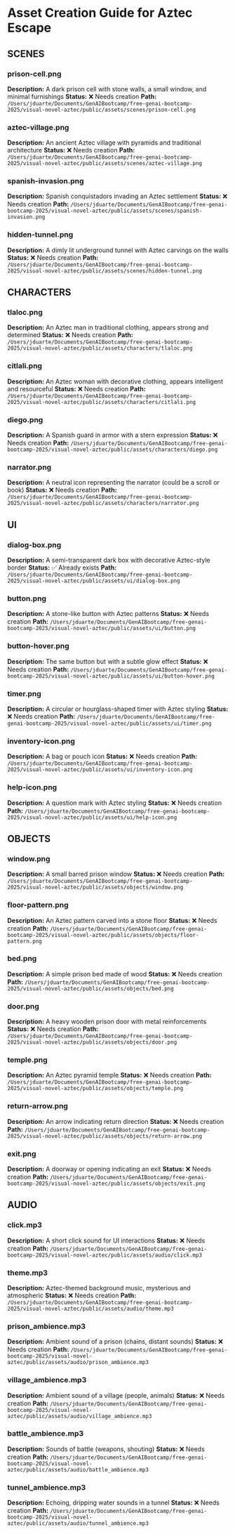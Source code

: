 # Asset Creation Guide for Aztec Escape

## SCENES

### prison-cell.png
**Description:** A dark prison cell with stone walls, a small window, and minimal furnishings
**Status:** ❌ Needs creation
**Path:** `/Users/jduarte/Documents/GenAIBootcamp/free-genai-bootcamp-2025/visual-novel-aztec/public/assets/scenes/prison-cell.png`

### aztec-village.png
**Description:** An ancient Aztec village with pyramids and traditional architecture
**Status:** ❌ Needs creation
**Path:** `/Users/jduarte/Documents/GenAIBootcamp/free-genai-bootcamp-2025/visual-novel-aztec/public/assets/scenes/aztec-village.png`

### spanish-invasion.png
**Description:** Spanish conquistadors invading an Aztec settlement
**Status:** ❌ Needs creation
**Path:** `/Users/jduarte/Documents/GenAIBootcamp/free-genai-bootcamp-2025/visual-novel-aztec/public/assets/scenes/spanish-invasion.png`

### hidden-tunnel.png
**Description:** A dimly lit underground tunnel with Aztec carvings on the walls
**Status:** ❌ Needs creation
**Path:** `/Users/jduarte/Documents/GenAIBootcamp/free-genai-bootcamp-2025/visual-novel-aztec/public/assets/scenes/hidden-tunnel.png`

## CHARACTERS

### tlaloc.png
**Description:** An Aztec man in traditional clothing, appears strong and determined
**Status:** ❌ Needs creation
**Path:** `/Users/jduarte/Documents/GenAIBootcamp/free-genai-bootcamp-2025/visual-novel-aztec/public/assets/characters/tlaloc.png`

### citlali.png
**Description:** An Aztec woman with decorative clothing, appears intelligent and resourceful
**Status:** ❌ Needs creation
**Path:** `/Users/jduarte/Documents/GenAIBootcamp/free-genai-bootcamp-2025/visual-novel-aztec/public/assets/characters/citlali.png`

### diego.png
**Description:** A Spanish guard in armor with a stern expression
**Status:** ❌ Needs creation
**Path:** `/Users/jduarte/Documents/GenAIBootcamp/free-genai-bootcamp-2025/visual-novel-aztec/public/assets/characters/diego.png`

### narrator.png
**Description:** A neutral icon representing the narrator (could be a scroll or book)
**Status:** ❌ Needs creation
**Path:** `/Users/jduarte/Documents/GenAIBootcamp/free-genai-bootcamp-2025/visual-novel-aztec/public/assets/characters/narrator.png`

## UI

### dialog-box.png
**Description:** A semi-transparent dark box with decorative Aztec-style border
**Status:** ✅ Already exists
**Path:** `/Users/jduarte/Documents/GenAIBootcamp/free-genai-bootcamp-2025/visual-novel-aztec/public/assets/ui/dialog-box.png`

### button.png
**Description:** A stone-like button with Aztec patterns
**Status:** ❌ Needs creation
**Path:** `/Users/jduarte/Documents/GenAIBootcamp/free-genai-bootcamp-2025/visual-novel-aztec/public/assets/ui/button.png`

### button-hover.png
**Description:** The same button but with a subtle glow effect
**Status:** ❌ Needs creation
**Path:** `/Users/jduarte/Documents/GenAIBootcamp/free-genai-bootcamp-2025/visual-novel-aztec/public/assets/ui/button-hover.png`

### timer.png
**Description:** A circular or hourglass-shaped timer with Aztec styling
**Status:** ❌ Needs creation
**Path:** `/Users/jduarte/Documents/GenAIBootcamp/free-genai-bootcamp-2025/visual-novel-aztec/public/assets/ui/timer.png`

### inventory-icon.png
**Description:** A bag or pouch icon
**Status:** ❌ Needs creation
**Path:** `/Users/jduarte/Documents/GenAIBootcamp/free-genai-bootcamp-2025/visual-novel-aztec/public/assets/ui/inventory-icon.png`

### help-icon.png
**Description:** A question mark with Aztec styling
**Status:** ❌ Needs creation
**Path:** `/Users/jduarte/Documents/GenAIBootcamp/free-genai-bootcamp-2025/visual-novel-aztec/public/assets/ui/help-icon.png`

## OBJECTS

### window.png
**Description:** A small barred prison window
**Status:** ❌ Needs creation
**Path:** `/Users/jduarte/Documents/GenAIBootcamp/free-genai-bootcamp-2025/visual-novel-aztec/public/assets/objects/window.png`

### floor-pattern.png
**Description:** An Aztec pattern carved into a stone floor
**Status:** ❌ Needs creation
**Path:** `/Users/jduarte/Documents/GenAIBootcamp/free-genai-bootcamp-2025/visual-novel-aztec/public/assets/objects/floor-pattern.png`

### bed.png
**Description:** A simple prison bed made of wood
**Status:** ❌ Needs creation
**Path:** `/Users/jduarte/Documents/GenAIBootcamp/free-genai-bootcamp-2025/visual-novel-aztec/public/assets/objects/bed.png`

### door.png
**Description:** A heavy wooden prison door with metal reinforcements
**Status:** ❌ Needs creation
**Path:** `/Users/jduarte/Documents/GenAIBootcamp/free-genai-bootcamp-2025/visual-novel-aztec/public/assets/objects/door.png`

### temple.png
**Description:** An Aztec pyramid temple
**Status:** ❌ Needs creation
**Path:** `/Users/jduarte/Documents/GenAIBootcamp/free-genai-bootcamp-2025/visual-novel-aztec/public/assets/objects/temple.png`

### return-arrow.png
**Description:** An arrow indicating return direction
**Status:** ❌ Needs creation
**Path:** `/Users/jduarte/Documents/GenAIBootcamp/free-genai-bootcamp-2025/visual-novel-aztec/public/assets/objects/return-arrow.png`

### exit.png
**Description:** A doorway or opening indicating an exit
**Status:** ❌ Needs creation
**Path:** `/Users/jduarte/Documents/GenAIBootcamp/free-genai-bootcamp-2025/visual-novel-aztec/public/assets/objects/exit.png`

## AUDIO

### click.mp3
**Description:** A short click sound for UI interactions
**Status:** ❌ Needs creation
**Path:** `/Users/jduarte/Documents/GenAIBootcamp/free-genai-bootcamp-2025/visual-novel-aztec/public/assets/audio/click.mp3`

### theme.mp3
**Description:** Aztec-themed background music, mysterious and atmospheric
**Status:** ❌ Needs creation
**Path:** `/Users/jduarte/Documents/GenAIBootcamp/free-genai-bootcamp-2025/visual-novel-aztec/public/assets/audio/theme.mp3`

### prison_ambience.mp3
**Description:** Ambient sound of a prison (chains, distant sounds)
**Status:** ❌ Needs creation
**Path:** `/Users/jduarte/Documents/GenAIBootcamp/free-genai-bootcamp-2025/visual-novel-aztec/public/assets/audio/prison_ambience.mp3`

### village_ambience.mp3
**Description:** Ambient sound of a village (people, animals)
**Status:** ❌ Needs creation
**Path:** `/Users/jduarte/Documents/GenAIBootcamp/free-genai-bootcamp-2025/visual-novel-aztec/public/assets/audio/village_ambience.mp3`

### battle_ambience.mp3
**Description:** Sounds of battle (weapons, shouting)
**Status:** ❌ Needs creation
**Path:** `/Users/jduarte/Documents/GenAIBootcamp/free-genai-bootcamp-2025/visual-novel-aztec/public/assets/audio/battle_ambience.mp3`

### tunnel_ambience.mp3
**Description:** Echoing, dripping water sounds in a tunnel
**Status:** ❌ Needs creation
**Path:** `/Users/jduarte/Documents/GenAIBootcamp/free-genai-bootcamp-2025/visual-novel-aztec/public/assets/audio/tunnel_ambience.mp3`

